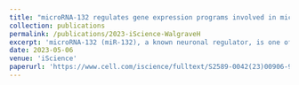 ```yaml
---
title: "microRNA-132 regulates gene expression programs involved in microglial homeostasis"
collection: publications
permalink: /publications/2023-iScience-WalgraveH
excerpt: 'microRNA-132 (miR-132), a known neuronal regulator, is one of the most robustly downregulated microRNAs (miRNAs) in the brain of Alzheimers disease (AD) patients. Increasing miR-132 in AD mouse brain ameliorates amyloid and Tau pathologies, and also restores adult hippocampal neurogenesis and memory deficits. However, the functional pleiotropy of miRNAs requires in-depth analysis of the effects of miR-132 supplementation before it can be moved forward for AD therapy. We employ here miR-132 loss- and gain-of-function approaches using single-cell transcriptomics, proteomics, and in silico AGO-CLIP datasets to identify molecular pathways targeted by miR-132 in mouse hippocampus. We find that miR-132 modulation significantly affects the transition of microglia from a disease-associated to a homeostatic cell state. We confirm the regulatory role of miR-132 in shifting microglial cell states using human microglial cultures derived from induced pluripotent stem cells.'
date: 2023-05-06
venue: 'iScience'
paperurl: 'https://www.cell.com/iscience/fulltext/S2589-0042(23)00906-9?_returnURL=https%3A%2F%2Flinkinghub.elsevier.com%2Fretrieve%2Fpii%2FS2589004223009069%3Fshowall%3Dtrue'
---
```

